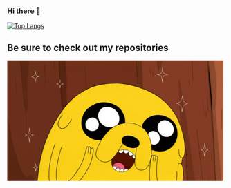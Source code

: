 ### Hi there 👋



[![Top Langs](https://github-readme-stats.vercel.app/api/top-langs/?username=BenSchr&layout=compact)](https://github.com/anuraghazra/github-readme-stats)


## Be sure to check out my repositories 


![](img/jake.gif)

<!--
**BenSchr/BenSchr** is a ✨ _special_ ✨ repository because its `README.md` (this file) appears on your GitHub profile.

Here are some ideas to get you started:

- 🔭 I’m currently working on ...
- 🌱 I’m currently learning ...
- 👯 I’m looking to collaborate on ...
- 🤔 I’m looking for help with ...
- 💬 Ask me about ...
- 📫 How to reach me: ...
- 😄 Pronouns: ...
- ⚡ Fun fact: ...
-->

